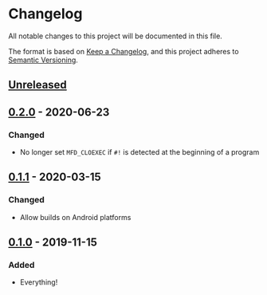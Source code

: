 # Changelog
All notable changes to this project will be documented in this file.

The format is based on [Keep a Changelog](https://keepachangelog.com/en/1.0.0/),
and this project adheres to [Semantic Versioning](https://semver.org/spec/v2.0.0.html).

## [Unreleased]

## [0.2.0] - 2020-06-23
### Changed
- No longer set `MFD_CLOEXEC` if `#!` is detected at the beginning of a program

## [0.1.1] - 2020-03-15
### Changed
- Allow builds on Android platforms

## [0.1.0] - 2019-11-15
### Added
- Everything!

[Unreleased]: https://github.com/iliana/pentacle/compare/v0.2.0...HEAD
[0.2.0]: https://github.com/iliana/pentacle/compare/v0.1.1...v0.2.0
[0.1.1]: https://github.com/iliana/pentacle/compare/v0.1.0...v0.1.1
[0.1.0]: https://github.com/iliana/pentacle/releases/tag/v0.1.0
